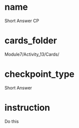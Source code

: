 # name
Short Answer CP  

# cards_folder
Module7/Activity_13/Cards/

# checkpoint_type
Short Answer

# instruction
Do this      

